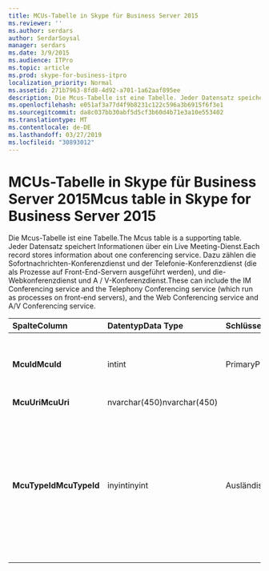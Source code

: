 ```yaml
---
title: MCUs-Tabelle in Skype für Business Server 2015
ms.reviewer: ''
ms.author: serdars
author: SerdarSoysal
manager: serdars
ms.date: 3/9/2015
ms.audience: ITPro
ms.topic: article
ms.prod: skype-for-business-itpro
localization_priority: Normal
ms.assetid: 271b7963-8fd8-4d92-a701-1a62aaf895ee
description: Die Mcus-Tabelle ist eine Tabelle. Jeder Datensatz speichert Informationen über ein Live Meeting-Dienst. Dazu zählen die Sofortnachrichten-Konferenzdienst und der Telefonie-Konferenzdienst (die als Prozesse auf Front-End-Servern ausgeführt werden), und die-Webkonferenzdienst und A / V-Konferenzdienst.
ms.openlocfilehash: e051af3a77d4f9b8231c122c596a3b6915f6f3e1
ms.sourcegitcommit: da8c037bb30abf5d5cf3b60d4b71e3a10e553402
ms.translationtype: MT
ms.contentlocale: de-DE
ms.lasthandoff: 03/27/2019
ms.locfileid: "30893012"
---
```

# <a name="mcus-table-in-skype-for-business-server-2015"></a><span data-ttu-id="27879-105">MCUs-Tabelle in Skype für Business Server 2015</span><span class="sxs-lookup"><span data-stu-id="27879-105">Mcus table in Skype for Business Server 2015</span></span>
 
<span data-ttu-id="27879-106">Die Mcus-Tabelle ist eine Tabelle.</span><span class="sxs-lookup"><span data-stu-id="27879-106">The Mcus table is a supporting table.</span></span> <span data-ttu-id="27879-107">Jeder Datensatz speichert Informationen über ein Live Meeting-Dienst.</span><span class="sxs-lookup"><span data-stu-id="27879-107">Each record stores information about one conferencing service.</span></span> <span data-ttu-id="27879-108">Dazu zählen die Sofortnachrichten-Konferenzdienst und der Telefonie-Konferenzdienst (die als Prozesse auf Front-End-Servern ausgeführt werden), und die-Webkonferenzdienst und A / V-Konferenzdienst.</span><span class="sxs-lookup"><span data-stu-id="27879-108">These can include the IM Conferencing service and the Telephony Conferencing service (which run as processes on front-end servers), and the Web Conferencing service and A/V Conferencing service.</span></span> 
  
|<span data-ttu-id="27879-109">**Spalte**</span><span class="sxs-lookup"><span data-stu-id="27879-109">**Column**</span></span>|<span data-ttu-id="27879-110">**Datentyp**</span><span class="sxs-lookup"><span data-stu-id="27879-110">**Data Type**</span></span>|<span data-ttu-id="27879-111">**Schlüssel/Index**</span><span class="sxs-lookup"><span data-stu-id="27879-111">**Key/Index**</span></span>|<span data-ttu-id="27879-112">**Details**</span><span class="sxs-lookup"><span data-stu-id="27879-112">**Details**</span></span>|
|:-----|:-----|:-----|:-----|
|<span data-ttu-id="27879-113">**McuId**</span><span class="sxs-lookup"><span data-stu-id="27879-113">**McuId**</span></span> <br/> |<span data-ttu-id="27879-114">int</span><span class="sxs-lookup"><span data-stu-id="27879-114">int</span></span>  <br/> |<span data-ttu-id="27879-115">Primary</span><span class="sxs-lookup"><span data-stu-id="27879-115">Primary</span></span>  <br/> |<span data-ttu-id="27879-116">Eindeutige Zahl, die Konferenzserver identifiziert.</span><span class="sxs-lookup"><span data-stu-id="27879-116">Unique number identifying this conferencing server.</span></span>  <br/> |
|<span data-ttu-id="27879-117">**McuUri**</span><span class="sxs-lookup"><span data-stu-id="27879-117">**McuUri**</span></span> <br/> |<span data-ttu-id="27879-118">nvarchar(450)</span><span class="sxs-lookup"><span data-stu-id="27879-118">nvarchar(450)</span></span>  <br/> | <br/> | <br/> |
|<span data-ttu-id="27879-119">**McuTypeId**</span><span class="sxs-lookup"><span data-stu-id="27879-119">**McuTypeId**</span></span> <br/> |<span data-ttu-id="27879-120">inyint</span><span class="sxs-lookup"><span data-stu-id="27879-120">inyint</span></span>  <br/> | <span data-ttu-id="27879-121">Ausländisch</span><span class="sxs-lookup"><span data-stu-id="27879-121">Foreign</span></span> <br/> |<span data-ttu-id="27879-122">Konferenzservertyp wie Conf:chat (für Sofortnachrichten) oder Conf:audio-video.</span><span class="sxs-lookup"><span data-stu-id="27879-122">Conferencing server type, such as conf:chat (for IMs) or conf:audio-video.</span></span> <span data-ttu-id="27879-123">Finden Sie weitere Informationen der [UriTypes-Tabelle](uritypes.md) .</span><span class="sxs-lookup"><span data-stu-id="27879-123">See the [UriTypes table](uritypes.md) for more information.</span></span> <br/> |
   

